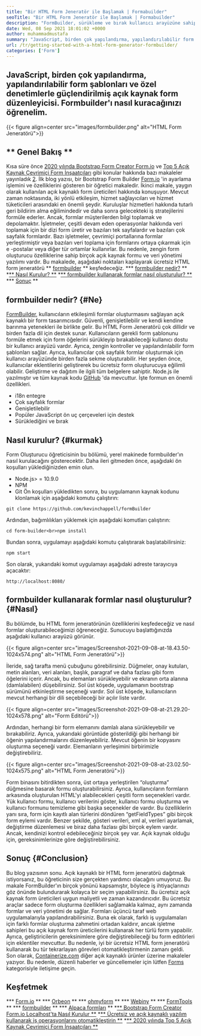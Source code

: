 ```yaml
---
title: "Bir HTML Form Jeneratör ile Başlamak | Formabuilder" 
seoTitle: "Bir HTML Form Jeneratör ile Başlamak | Formabuilder" 
description: "FormBuilder, sürükleme ve bırak kullanıcı arayüzüne sahip ücretsiz ve çok dilli bir HTML form jeneratörüdür. Localhost'ta nasıl kurulacağınızı öğrenmek için bu öğreticiyi izleyin." 
date: Wed, 08 Sep 2021 18:01:02 +0000
author: muhammadmustafa
summary: "JavaScript, birden çok yapılandırma, yapılandırılabilir form şablonları ve özel kontrollerle birlikte açık kaynak form düzenleyicisi. Formbuilder'ı nasıl kuracağınızı öğrenelim." 
url: /tr/getting-started-with-a-html-form-generator-formbuilder/
categories: ['Form']
---
```


## JavaScript, birden çok yapılandırma, yapılandırılabilir form şablonları ve özel denetimlerle güçlendirilmiş açık kaynak form düzenleyicisi. Formbuilder'ı nasıl kuracağınızı öğrenelim.

{{< figure align=center src="images/formbuilder.png" alt="HTML Form Jeneratörü">}}


## ** Genel Bakış **
Kısa süre önce [2020 yılında Bootstrap Form Creator Form.io][1] ve [Top 5 Açık Kaynak Çevrimiçi Form İnşaatçıları][2] gibi konular hakkında bazı makaleler yayınladık [2]. İlk blog yazısı, bir Bootstrap Form Builder [Form.io][3] 'in ayarlama işlemini ve özelliklerini gösteren bir öğretici makaledir. İkinci makale, yaygın olarak kullanılan açık kaynaklı form üreticileri hakkında konuşuyor. Mevcut zaman noktasında, iki yönlü etkileşim, hizmet sağlayıcıları ve hizmet tüketicileri arasındaki en önemli şeydir. Kuruluşlar hizmetleri hakkında tutarlı geri bildirim alma eğilimindedir ve daha sonra gelecekteki iş stratejilerini formüle ederler. Ancak, formlar müşterilerden bilgi toplamak ve depolamaktır. İşletmeler, çeşitli devam eden operasyonlar hakkında veri toplamak için bir dizi form üretir ve bazıları tek sayfalardır ve bazıları çok sayfalık formlardır. Bazı işletmeler, çevrimiçi portallarına formlar yerleştirmiştir veya bazıları veri toplama için formlarını ortaya çıkarmak için e -postalar veya diğer tür ortamlar kullanırlar.
Bu nedenle, zengin form oluşturucu özelliklerine sahip birçok açık kaynak formu ve veri yönetimi yazılımı vardır. Bu makalede, aşağıdaki noktaları kaplayarak ücretsiz HTML form jeneratörü ** [formbuilder][4] ** keşfedeceğiz.
  *** [formbuilder nedir?][5] **
  *[** Nasıl Kurulur? **][6]
  *[** formbuilder kullanarak formlar nasıl oluşturulur? **][7]
  *** [Sonuç][8] **

## formbuilder nedir? {#Ne}
[FormBuilder][4], kullanıcıların etkileşimli formlar oluşturmasını sağlayan açık kaynaklı bir form tasarımcısıdır. Güvenli, genişletilebilir ve kendi kendine barınma yetenekleri ile birlikte gelir. Bu HTML Form Jeneratörü çok dillidir ve birden fazla dil için destek sunar. Kullanıcıların gerekli form şablonunu formüle etmek için form öğelerini sürükleyip bırakabileceği kullanıcı dostu bir kullanıcı arayüzü vardır. Ayrıca, zengin kontroller ve yapılandırılabilir form şablonları sağlar. Ayrıca, kullanıcılar çok sayfalık formlar oluşturmak için kullanıcı arayüzünde birden fazla sekme oluşturabilir. Her şeyden önce, kullanıcılar eklentilerini geliştirerek bu ücretsiz form oluşturucuya eğilimli olabilir. Geliştirme ve dağıtım ile ilgili tüm belgelere sahiptir. Node.js ile yazılmıştır ve tüm kaynak kodu [GitHub][9] 'da mevcuttur.
İşte formun en önemli özellikleri.
  * i18n entegre
  * Çok sayfalık formlar
  * Genişletilebilir
  * Popüler JavaScript ön uç çerçeveleri için destek
  * Sürüklediğini ve bırak

## Nasıl kurulur? {#kurmak}
Form Oluşturucu öğreticisinin bu bölümü, yerel makinede formbuilder'ın nasıl kurulacağını gösterecektir.
Daha ileri gitmeden önce, aşağıdaki ön koşulları yüklediğinizden emin olun.
  * Node.js> = 10.9.0
  * NPM
  * Git
Ön koşulları yükledikten sonra, bu uygulamanın kaynak kodunu klonlamak için aşağıdaki komutu çalıştırın:
```
git clone https://github.com/kevinchappell/formBuilder
```
Ardından, bağımlılıkları yüklemek için aşağıdaki komutları çalıştırın:
```
cd form-builder<br>npm install 
```
Bundan sonra, uygulamayı aşağıdaki komutu çalıştırarak başlatabilirsiniz:
```
npm start
```
Son olarak, yukarıdaki komut uygulamayı aşağıdaki adreste tarayıcıya açacaktır:
```
http://localhost:8080/
```

## formbuilder kullanarak formlar nasıl oluşturulur? {#Nasıl}
Bu bölümde, bu HTML form jeneratörünün özelliklerini keşfedeceğiz ve nasıl formlar oluşturabileceğimizi öğreneceğiz.
Sunucuyu başlattığınızda aşağıdaki kullanıcı arayüzü görünür.

{{< figure align=center src="images/Screenshot-2021-09-08-at-18.43.50-1024x574.png" alt="HTML Form Jeneratörü">}}

İleride, sağ tarafta menü çubuğunu görebilirsiniz. Düğmeler, onay kutuları, metin alanları, veri alanları, başlık, paragraf ve daha fazlası gibi form öğelerini içerir. Ancak, bu elemanları sürükleyebilir ve ekranın orta alanına (damlalabilen) düşebilirsiniz. Sol üst köşede, uygulamanın bootstrap sürümünü etkinleştirme seçeneği vardır. Sol üst köşede, kullanıcıların mevcut herhangi bir dili seçebileceği bir açılır liste vardır.

{{< figure align=center src="images/Screenshot-2021-09-08-at-21.29.20-1024x578.png" alt="Form Editörü">}}

Ardından, herhangi bir form elemanını damlalı alana sürükleyebilir ve bırakabiliriz. Ayrıca, yukarıdaki görüntüde gösterildiği gibi herhangi bir öğenin yapılandırmalarını düzenleyebiliriz. Mevcut öğenin bir kopyasını oluşturma seçeneği vardır. Elemanların yerleşimini birbirimizle değiştirebiliriz.

{{< figure align=center src="images/Screenshot-2021-09-08-at-23.02.50-1024x575.png" alt="HTML Form Jeneratörü">}}

Form binasını bitirdikten sonra, üst ortaya yerleştirilen “oluşturma” düğmesine basarak formu oluşturabilirsiniz. Ayrıca, kullanıcıların formların arkasında oluşturulan HTML'yi alabilecekleri çeşitli form seçenekleri vardır. Yük kullanıcı formu, kullanıcı verilerini göster, kullanıcı formu oluşturma ve kullanıcı formunu temizleme gibi başka seçenekler de vardır. Bu özelliklerin yanı sıra, form için kayıtlı alan türlerini döndüren “getFieldTypes” gibi birçok form eylemi vardır. Benzer şekilde, gösteri verileri, xml al, verileri ayarlamak, değiştirme düzenlemesi ve biraz daha fazlası gibi birçok eylem vardır. Ancak, kendinizi kontrol edebileceğiniz birçok şey var. Açık kaynak olduğu için, gereksinimlerinize göre değiştirebilirsiniz.

## Sonuç {#Conclusion}
Bu blog yazısının sonu. Açık kaynaklı bir HTML form jeneratörü dağıtmak istiyorsanız, bu öğreticinin size gerçekten yardımcı olacağını umuyoruz. Bu makale FormBuilder'ın birçok yönünü kapsamıştır, böylece iş ihtiyaçlarınızı göz önünde bulundurarak kolayca bir seçim yapabilirsiniz. Bu ücretsiz açık kaynak form üreticileri uygun maliyetli ve zaman kazandırıcıdır. Bu ücretsiz araçlar sadece form oluşturma özellikleri sağlamakla kalmaz, aynı zamanda formlar ve veri yönetimi de sağlar. Formları üçüncü taraf web uygulamalarıyla yapılandırabilirsiniz. Buna ek olarak, farklı iş uygulamaları için farklı formlar oluşturma zahmetini ortadan kaldırır, ancak işletme sahipleri bu açık kaynak form üreticilerini kullanarak her türlü form yapabilir. Ayrıca, geliştiricilerin gereksinimlere göre değiştirebileceği bu form editörleri için eklentiler mevcuttur. Bu nedenle, iyi bir ücretsiz HTML form jeneratörü kullanarak bu tür tekrarlayan görevleri otomatikleştirmenin zamanı geldi.
Son olarak, [Containerize.com][10] diğer açık kaynaklı ürünler üzerine makaleler yazıyor. Bu nedenle, düzenli haberler ve güncellemeler için lütfen [Forms][11] kategorisiyle iletişime geçin.

## Keşfetmek
  *** [Form.io][3] **
  *** [Orbeon][12] **
  *** [ohmyform][13] **
  *** [Webiny][14] **
  *** [FormTools][15] **
  *** [formbuilder][4] **
  *** [Alpaca formları][16] **
  *[** Bootstrap Form Creator Form.io Localhost'ta Nasıl Kurulur **][1]
  *[** Ücretsiz ve açık kaynaklı yazılım kullanarak iş operasyonlarını otomatikleştirin **][17]
  *[** 2020 yılında Top 5 Açık Kaynak Çevrimiçi Form İnşaatçıları **][2]

  
[1]: https://blog.containerize.com/form/how-to-setup-bootstrap-form-creator-formio-on-localhost/
[2]: https://blog.containerize.com/form/top-5-open-source-online-form-builders-in-year-2020/
[3]: https://products.containerize.com/form/formio/
[4]: https://products.containerize.com/form/formbuilder/
[5]: #what
[6]: #setup
[7]: #how
[8]: #Conclusion
[9]: https://github.com/kevinchappell/formBuilder
[10]: https://www.containerize.com/
[11]: https://products.containerize.com/healthcare-technologies/
[12]: https://products.containerize.com/form/orbeon/
[13]: https://products.containerize.com/form/ohmyform/
[14]: https://products.containerize.com/form/webiny/
[15]: https://products.containerize.com/form/formtools/
[16]: https://products.containerize.com/form/alpaca/
[17]: https://blog.containerize.com/blogging/automate-business-operations-using-open-source-software/

